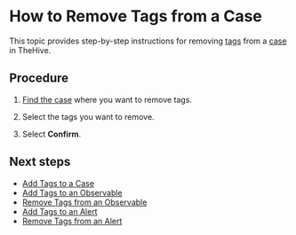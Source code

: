 # How to Remove Tags from a Case

This topic provides step-by-step instructions for removing [tags](about-tags.md) from a [case](../about-cases.md) in TheHive.

## Procedure

1. [Find the case](../search-for-cases/find-a-case.md) where you want to remove tags.

2. Select the tags you want to remove.

3. Select **Confirm**.

## Next steps

* [Add Tags to a Case](../../../analyst-corner/cases/tags/add-tags-to-a-case.md)
* [Add Tags to an Observable](../../../analyst-corner/cases/tags/add-tags-to-an-observable.md)
* [Remove Tags from an Observable](../../../analyst-corner/cases/tags/remove-tags-from-an-observable.md)
* [Add Tags to an Alert](../../../analyst-corner/alerts/add-tags-to-an-alert.md.md)
* [Remove Tags from an Alert](../../../analyst-corner/alerts/remove-tags-from-an-alert.md.md.md)
